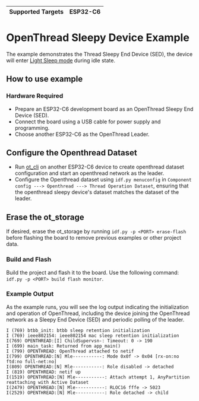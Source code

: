 | Supported Targets | ESP32-C6 |
| ----------------- | -------- |

# OpenThread Sleepy Device Example

The example demonstrates the Thread Sleepy End Device (SED), the device will enter [Light Sleep mode](https://docs.espressif.com/projects/esp-idf/en/latest/esp32h2/api-reference/system/sleep_modes.html#sleep-modes) during idle state.  
## How to use example

### Hardware Required

* Prepare an ESP32-C6 development board as an OpenThread Sleepy End Device (SED).   
* Connect the board using a USB cable for power supply and programming.  
* Choose another ESP32-C6 as the OpenThread Leader.  


## Configure the Openthread Dataset

* Run [ot_cli](../ot_cli/) on another ESP32-C6 device to create openthread dataset configuration and start an openthread network as the leader.  
* Configure the Openthread dataset using `idf.py menuconfig` in `Component config ---> Openthread ---> Thread Operation Dataset`, ensuring that the openthread sleepy device's dataset matches the dataset of the leader.  

## Erase the ot_storage

If desired, erase the ot_storage by running `idf.py -p <PORT> erase-flash` before flashing the board to remove previous examples or other project data.

### Build and Flash

 Build the project and flash it to the board. Use the following command: `idf.py -p <PORT> build flash monitor`.  


### Example Output

As the example runs, you will see the log output indicating the initialization and operation of OpenThread, including the device joining the OpenThread network as a Sleepy End Device (SED) and periodic polling of the leader.  

```
I (769) btbb_init: btbb sleep retention initialization
I (769) ieee802154: ieee802154 mac sleep retention initialization
I(769) OPENTHREAD:[I] ChildSupervsn-: Timeout: 0 -> 190
I (699) main_task: Returned from app_main()
I (799) OPENTHREAD: OpenThread attached to netif
I(799) OPENTHREAD:[N] Mle-----------: Mode 0x0f -> 0x04 [rx-on:no ftd:no full-net:no]
I(809) OPENTHREAD:[N] Mle-----------: Role disabled -> detached
I (819) OPENTHREAD: netif up
I(1519) OPENTHREAD:[N] Mle-----------: Attach attempt 1, AnyPartition reattaching with Active Dataset
I(2479) OPENTHREAD:[N] Mle-----------: RLOC16 fffe -> 5023
I(2529) OPENTHREAD:[N] Mle-----------: Role detached -> child
```  